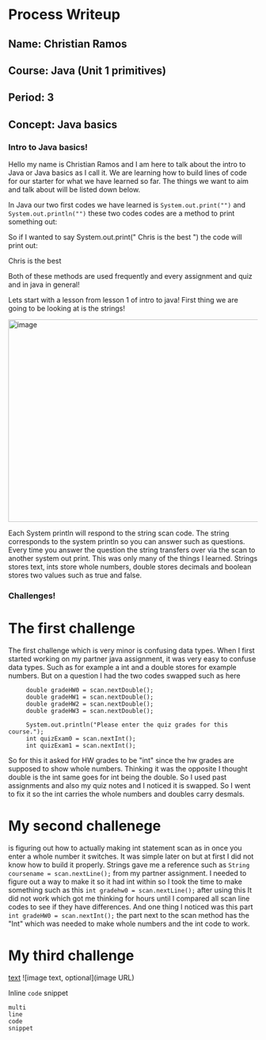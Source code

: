 # Process Writeup

## Name: Christian Ramos
## Course: Java (Unit 1 primitives)
## Period: 3
## Concept: Java basics 

### Intro to Java basics!

Hello my name is Christian Ramos and I am here to talk about the intro to Java or Java basics as I call it. We are learning how to build lines of code for our starter 
for what we have learned so far. The things we want to aim and talk about will be listed down below.

In Java our two first codes we have learned is ```System.out.print("")``` and ```System.out.println("")``` these two codes codes are a method to print something out:

So if I wanted to say System.out.print(" Chris is the best ") the code will print out:

Chris is the best

Both of these methods are used frequently and every assignment and quiz and in java in general!

Lets start with a lesson from lesson 1 of intro to java!
First thing we are going to be looking at is the strings!

<img width="1133" height="409" alt="image" src="https://github.com/user-attachments/assets/220c8d9f-4907-4b92-a256-6e4355db3dcc" />

Each System println will respond to the string scan code. The string corresponds to the system println so you can answer such as questions.
Every time you answer the question the string transfers over via the scan to another system out print.
This was only many of the things I learned. Strings stores text, ints store whole numbers, double stores decimals and boolean stores two values such as true and false.

### Challenges!

# The first challenge 

The first challenge which is very minor is confusing data types. When I first started working on my partner java assignment, it was very easy to confuse data types.
Such as for example a int and a double stores for example numbers. But on a question I had the two codes swapped such as here
   ```System.out.println("Please enter the homework grades for this course.");
        double gradeHW0 = scan.nextDouble();
        double gradeHW1 = scan.nextDouble();
        double gradeHW2 = scan.nextDouble();
        double gradeHW3 = scan.nextDouble();

        System.out.println("Please enter the quiz grades for this course.");
        int quizExam0 = scan.nextInt();
        int quizExam1 = scan.nextInt();
```
So for this it asked for HW grades to be "int" since the hw grades are supposed to show whole numbers. Thinking it was the opposite I thought double is the int same goes for int being the double.
So I used past assignments and also my quiz notes and I noticed it is swapped. So I went to fix it so the int carries the whole numbers and doubles carry desmals.

# My second challenege 
is figuring out how to actually making int statement scan as in once you enter a whole number it switches. It was simple later on but at first I did not know how to build it properly.
Strings gave me a reference such as ```String coursename = scan.nextLine();``` from my partner assignment. I needed to figure out a way to make it so it had int within so I took the time to make something such as this ```int gradehw0 = scan.nextLine();``` after using this It did not work which got me thinking for hours until I compared all scan line codes to see if they have differences. And one thing I noticed was this part  ```int gradeHW0 = scan.nextInt();``` the part next to the scan method has the "Int" which was needed to make whole numbers and the int code to work.

# My third challenge

[text](URL)
![image text, optional](image URL)

Inline `code` snippet

```language
multi
line
code
snippet
```
